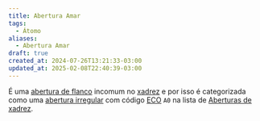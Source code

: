 ```yaml
---
title: Abertura Amar
tags:
  - Átomo
aliases:
  - Abertura Amar
draft: true
created_at: 2024-07-26T13:21:33-03:00
updated_at: 2025-02-08T22:40:39-03:00
---
```


É uma [abertura de flanco](content/atomos/2024/07/26/Xadrez_Aberturas_de_flanco.md) incomum no [xadrez](content/atomos/2024/08/06/Xadrez.md) e por isso é categorizada como uma [abertura irregular](content/atomos/2024/07/26/Xadrez_Aberturas_irregulares.md) com código [ECO](content/entrada/2024/07/26/Encyclopaedia_of_Chess_Openings.md) `A0` na lista de [Aberturas de xadrez](content/atomos/2024/07/26/Xadrez_Aberturas.md).